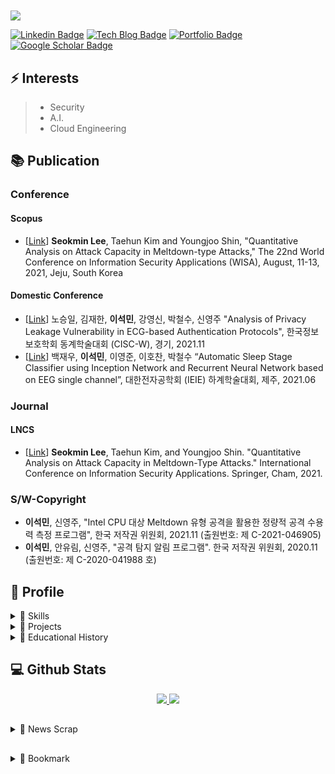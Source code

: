 <div align=left>
<a href="https://github.com/leesk212">
  <img align="center" src="https://hits.seeyoufarm.com/api/count/incr/badge.svg?url=https%3A%2F%2Fgithub.com%2Fleesk212%2Fhit-counter&count_bg=%2379C83D&title_bg=%23555555&icon=freebsd.svg&icon_color=%23E7E7E7&title=hits&edge_flat=false" />
</a>
<p>
  
[![Linkedin Badge](https://img.shields.io/badge/-LinkedIn-blue?style=flat-square&logo=Linkedin&logoColor=white&link=https://www.linkedin.com/in/profile-of-seokmin-lee/)](https://www.linkedin.com/in/profile-of-seokmin-lee/)
[![Tech Blog Badge](http://img.shields.io/badge/-Tech%20blog-black?style=flat-square&logo=github&link=https://leesk212.github.io/tags/)](https://leesk212.github.io/tags/)
[![Portfolio Badge](https://img.shields.io/badge/-Portfolio-d13232?logoWidth=15&logoColor=white&link=https://github.com/leesk212/Kwangwoon_univ_all)](https://github.com/leesk212/Kwangwoon_univ_all)  [![Google Scholar Badge](https://img.shields.io/badge/-Scholar-4285f4?style=flat-square&logo=google-scholar&logoColor=white&link=https://scholar.google.com/citations?user=Mu0zFI4AAAAJ&hl=en)](https://scholar.google.co.kr/citations?user=Mu0zFI4AAAAJ&hl=en)

  
</div>

<h2 align="left">⚡ Interests</h2>  

> - Security
> - A.I.
> - Cloud Engineering

## :books: Publication

### Conference
#### Scopus
* [[Link](https://www.manuscriptlink.com/society/kiisc/conference/wisa2021/accepted)] __Seokmin Lee__, Taehun Kim and Youngjoo Shin, "Quantitative Analysis on Attack Capacity in Meltdown-type Attacks," The 22nd World Conference on Information Security Applications (WISA), August, 11-13, 2021, Jeju, South Korea
#### Domestic Conference
* [[Link](https://cisc.or.kr/)] 노승일, 김재한, __이석민__, 강영신, 박철수, 신영주 "Analysis of Privacy Leakage Vulnerability in ECG-based Authentication Protocols", 한국정보보호학회 동계학술대회 (CISC-W), 경기, 2021.11
* [[Link](https://www.dbpia.co.kr/pdf/pdfView.do?nodeId=NODE10591570&mark=0&useDate=&bookmarkCnt=0&ipRange=N&accessgl=Y&language=ko_KR)] 백재우, __이석민__, 이영준, 이호찬, 박철수 “Automatic Sleep Stage Classifier using Inception Network and Recurrent Neural Network based on EEG single channel”, 대한전자공학회 (IEIE) 하계학술대회, 제주, 2021.06

### Journal
#### LNCS
* [[Link](https://link.springer.com/chapter/10.1007/978-3-030-89432-0_18)] __Seokmin Lee__, Taehun Kim, and Youngjoo Shin. "Quantitative Analysis on Attack Capacity in Meltdown-Type Attacks." International Conference on Information Security Applications. Springer, Cham, 2021.

### S/W-Copyright
* __이석민__, 신영주, "Intel CPU 대상 Meltdown 유형 공격을 활용한 정량적 공격 수용력 측정 프로그램", 한국 저작권 위원회, 2021.11 (출원번호: 제 C-2021-046905)
* __이석민__, 안유림, 신영주, "공격 탐지 알림 프로그램". 한국 저작권 위원회, 2020.11 (출원번호: 제 C-2020-041988 호) 

<h2 align="left"> 🔭 Profile</h2>

<details><summary>🌱  Skills</summary><div markdown="1">
<p align="left">
<img src="https://raw.githubusercontent.com/github/explore/80688e429a7d4ef2fca1e82350fe8e3517d3494d/topics/python/python.png" alt="python" width="40" height="40"/>
<img src="https://github.com/devicons/devicon/blob/master/icons/c/c-line.svg" width="40" height="40"/> 
<img src="https://github.com/devicons/devicon/blob/master/icons/cplusplus/cplusplus-line.svg" width="40" height="40"/> 
<img src="https://github.com/devicons/devicon/blob/master/icons/github/github-original.svg" width="40" height="40"/> 
<img src="https://github.com/devicons/devicon/blob/master/icons/ubuntu/ubuntu-plain.svg" alt="linux" width="40" height="40"/>
<img src="https://github.com/devicons/devicon/blob/master/icons/vim/vim-original.svg" width="40" height="40"/> 
<img src="https://www.vectorlogo.zone/logos/elastic/elastic-icon.svg" alt="tensorflow" width="40" height="40"/> 
</p>
  
##### Studying
<p align="left">
<img src="https://www.vectorlogo.zone/logos/tensorflow/tensorflow-icon.svg" alt="tensorflow" width="40" height="40"/> 
<img src="https://github.com/devicons/devicon/blob/master/icons/docker/docker-original.svg" alt="tensorflow" width="40" height="40"/> 
<img src="https://github.com/devicons/devicon/blob/master/icons/kubernetes/kubernetes-plain.svg" alt="tensorflow" width="40" height="40"/> 
<img src="https://www.vectorlogo.zone/logos/apache_spark/apache_spark-icon.svg" alt="tensorflow" width="40" height="40"/> 
<img src="https://www.vectorlogo.zone/logos/amazon_aws/amazon_aws-icon.svg" alt="tensorflow" width="40" height="40"/>
</p>
 

</div></details>


<details><summary>🌱  Projects</summary><div markdown="1">

> * 광운대학교 운동 동작 분류 AI 경진대회 
>> - Program: Dacon 
>> - Project: 
>>> * [(private)2021-KWU_Hackerton](https://github.com/leesk212/2021-KWU_Hackerton) 
> * [2021 HAICon2021 산업제어시스템 보안위협 탐지 AI 경진대회](https://dacon.io/competitions/official/235757/leaderboard)
>> - Program: Dacon 
>> - Project: 
>>> * [(private)2021-HAICon2021](https://github.com/leesk212/2021-HAICon2021)
> * [CSS Lab(Compuer Systems Security Lab)](https://sites.google.com/view/icseclab/home)
>> - Program: Korea University Undergaduate reasearch student      
>> - Project:  
>>> * Alert of Detection program(from PCM)   
>>>> * [(private)Detection program and KakaoTalk server linkage program](https://github.com/leesk212/kakao_api)   
>>> * Microarchitecture side channel attack
>>>> * [(private)Review of Flush+Reload paper & Implementation of Flush+Reload attack (to gnupg-1.4.13)](https://github.com/leesk212/FLUSH-RELOAD-Attack-Implementation)
>>>> * [Review of Flush+Flush paper](https://leesk212.github.io/paper-Flush+Flush_A_Fast_and_Stealthy_Cache_Attack/)
>>>> * (private)Review of Meltdown paper & Implementation of Meltdown attack
>>>> * [(private)Review of ZombieLoad paper & Implementation of ZombieLoad attack](https://github.com/leesk212/ZombieLoad-Implementation)
>>>> * [(private)Quantitative Analysis on Attack Capacity in Meltdown-type Attacks](https://github.com/leesk212/Measurement_of_transient_instruction)  
>>>>   * [(private)Meltdown2Zombieload PoC](https://github.com/leesk212/Meltdown2Zombieload)
>>>>   * [(private)Result](https://github.com/leesk212/Result)
>>>>   * [(private)Paper work](https://github.com/leesk212/private_post/tree/master/Paperwork/Measurement%20of%20Transient%20instruction)
>>>>   * [(private)MTIC Proof-of-Concept](https://github.com/leesk212/MTIC)
>>>> * [(private)AMD-Meltdown](https://github.com/leesk212/AMD_Meltdown)
>>>> * [(private)New_Cache_covert_channel](https://github.com/leesk212/Reload-Reload)
>>>> * [(private)AMD-Spectre](https://github.com/leesk212/AMD_Spectre)
>>> * National Security Research Project
>>>>   * [(private)tool-kit](https://github.com/taehunk/NSR-SMTP)
>>>>   * [(private)DNSlookup](https://github.com/leesk212/private_post/blob/master/NSR/Mail_service/DNSQUERYCODE)
>>>>   * [(private)TLSRPT](https://github.com/leesk212/TLSRPT)
>>> * ETC
>>>>   * [(private)zinc](https://github.com/taehunk/zinc)
>> - 2020/09/07 ~   
> * Hanyang Cyber Univ project
>> - Program: Outsourcing
>> - Project: [(private)User dependent reactive program](https://github.com/leesk212/HanyangUniv_project)
>> - 2020/08/26 ~ 2020/09/05 
> * [InTheForest(Cyber Security Company)](http://www.itforest.net/index.php) 
>> - Program: Kwangwoon University Summer Short-Term Internship      
>> - Project: [Sysmon-EL-Python_PyQt](https://github.com/leesk212/Sysmon-EL-Python_PyQt)
>> - 2020/07/03 ~ 2020/08/25

</div></details>






<details><summary>🌱  Educational History</summary><div markdown="1">

>   
> * Bachelor 
>> **Kwangwoon University**(Nowon-gu, Seoul)  
>> College of Software and Convergence  
>> - Major: Computer information engineering  
>> - Status: Senior  
>> - Project experience: 
>>> * Compiler
>>>   * [(private)infix2postfix_by_python](https://github.com/leesk212/compiler/tree/main/infix2postfix)
>>> * Database and Application 
>>>   * [Web project: 디비만만](https://github.com/0xF4D3C0D3/kw-db-project-2020)
>>>   * [kakao_login_api_by_python](https://github.com/leesk212/kakao_login_api_by_python)
>>>   * [Demonstate video](https://www.youtube.com/watch?v=4eEvMKFw9_g)
>>> * [Deepsleepnet(deepLearning project)](https://github.com/leesk212/new_deepsleepnet)
>>> * Docker
>>>   * [(private)project](https://github.com/leesk212/4_1/tree/main/ISA/Docker)
>>> * Embedded System S/W Design
>>>   * [(private)Assignemnet & Document](https://github.com/leesk212/4_1/tree/main/E_S)
>>>   * [(private)Mail-Service on RTOS](https://github.com/leesk212/Embedded_PROJECT)
>>> * Machine Learning
>>>   * [(private)ML_with_Security](https://github.com/leesk212/ML_with_Security)  
>>> * System Programming  
>>>   * [FTP server(socket programming)](https://github.com/leesk212/Linux/tree/master/SystemProgramming) 
>>> * Web Hacking
>>>   * [(private)burpsuite with meltasploitable2](https://github.com/leesk212/4_1/tree/main/ISA/Web-hacking)
>>>   * [(private)wfuzz](https://github.com/leesk212/4_1/tree/main/ISA/Web-hacking/wfuzz)   
>>>   * [(private)cross-site-scripting attack](https://github.com/leesk212/4_1/tree/main/ISA/Web-hacking/cross-site-scripting-attack)
>>>   * [(private)metasploit](https://github.com/leesk212/4_1/tree/main/ISA/Web-hacking/metasploit)
>> - 2016/03 ~   
> * Program
>> - **BlackHat_2020**   
>>    * [About A Complete Practical Approach to Malware Analysis and Memory Forensics](https://github.com/leesk212/BlackHat_2020)   
>> - [**IDEC_2021**](https://github.com/leesk212/2021_IDEC)   
>>    * GPU 하드웨어에 대한 이해 및 CUDA 프로그래밍  
>>    * 암호알고리즘 이론과 실제  
>> - [**(private)System Security_korea_Univ**](https://github.com/leesk212/System-Security)
>> - NetSec2021
>>    * [(private)Practice of deepfake_analyzer](https://github.com/leesk212/private_post/tree/master/NetSec-Deepfake)
>> - Blackhat_ASIA_20201
>>    * [Apple Neural Engine Internal: From ML Algorithm to HW Registers](https://github.com/leesk212/BlackHat_2020/tree/main/BlackHat_2021_briefing)


</div></details>
 
<h2 align="left">💻 Github Stats</h2>

<div align=center>
<a href="https://github.com/leesk212/leesk212.github.io">
  <img src="https://github-readme-stats.vercel.app/api?username=leesk212&line_height=27&show_icons=true&hide_border=true&theme=dark" witdh="300" height="auto" />

  <img src="http://commitcombo.com/get?user=leesk212&theme=DeepOcean-mini" width = "320" height = "auto"/>
</a>
</div>





##

<details><summary> 📰 News Scrap</summary><div markdown="1">

## 

* 보안 자격증 관련 생각: <https://www.boannews.com/media/view.asp?idx=101572>
* 삼성SDS 기업보고서, 어떤 사람을 뽑을 것인가? <https://post.naver.com/viewer/postView.naver?volumeNo=32605627&memberNo=9028903&vType=VERTICAL> 
* 파이썬으로 진행하는 기업 보안: <https://www.samsungsds.com/kr/story/wch_cloud210924.html?moreCnt=0&backTypeId=story&category=all>
</div></details>
  

##

<details><summary> 📑 Bookmark</summary><div markdown="1">

# ETC
* 온라인책 무료: <https://wikidocs.net/>
* Google Developer Korea:(6~8월) <https://developers-kr.googleblog.com/>
* 길벗: <http://book.interpark.com/book/genbookeventaction.do?_method=EventPlan&sc.evtNo=238595>
* 이미지 로고: <https://icons8.com/icons/set/bash>
* 면접: <https://gyoogle.dev/blog/>
* Github Campus Experts:(2월,8월) <https://github.com/gce-korea> 
* Google Trend: <https://trends.google.com/trends/trendingsearches/daily?geo=KR>
* 영문법검사: https://app.grammarly.com/
* 윈도우key 학교계정 발급: https://cjekjy.tistory.com/17
# Security
## Microarchitectural elements
* <https://www.lazenca.net/pages/viewpage.action?pageId=25624857>
* <https://linux-kernel-labs.github.io/refs/heads/master/labs/memory_mapping.html>
* <https://uops.info/table_overview.html>
* <https://www.cs.swarthmore.edu/~kwebb/cs31/s15/bucs/virtual_memory_is.html>
* <https://www.kernel.org/doc/Documentation/x86/x86_64/mm.txt>
* <https://stackoverflow.com/questions/25852367/x86-64-canonical-address>
* Mastik: <https://cs.adelaide.edu.au/~yval/Mastik/>
# GPU Setting
* <https://m.blog.naver.com/tyami/221801088922>
* <https://m.blog.naver.com/ara96q/221829757416>
* <https://chancoding.tistory.com/89>

# Coding-Test
* [sw expert academic (삼성)](https://swexpertacademy.com/main/capacityTest/main.do)
* <https://rebas.kr/789>
* https://code.plus/bundle/6
* https://www.acmicpc.net/workbook/top
* https://programmers.co.kr/learn/challenges?tab=algorithm_practice_kit
  
# DeepLearning
* Batchsize vs Epoch in model fit <https://snowdeer.github.io/machine-learning/2018/01/11/keras-model-fit-options/>
* <https://dacon.io/competitions/open/235698/overview/description>
* <https://library.etri.re.kr/service/data/etri-insight/down.htm;jsessionid=AE9EF6025C1F7A3679BA5FC5C213C9A9?id=652>
* <https://dacon.io/competitions/official/235815/data>  
* pytorch: <https://tutorials.pytorch.kr/>
* elice nipa 자격증 교육: <https://2021nipa.elice.io/explore>\
* Auto ML이란?: <https://medium.com/daria-blog/automl-%EC%9D%B4%EB%9E%80-%EB%AC%B4%EC%97%87%EC%9D%BC%EA%B9%8C-1af227af2075>
* <https://paperswithcode.com/>
  
## GAN
* <https://m.blog.naver.com/PostView.naver?blogId=euleekwon&logNo=221559102854&targetKeyword=&targetRecommendationCode=1>
* <https://comlini8-8.tistory.com/9>
  

  
  
  
  
  
  
  
</div></details>
  
  


